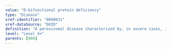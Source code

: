 ```yaml
---
value: "D-bifunctional protein deficiency"
type: "Disease"
xref-identifier: "0090031"
xref-dataSource: "DOID"
definition: "A peroxisomal disease characterized by, in severe cases, infantile-onset of hypotonia, seizures, and abnormal facial features with most dieing before age 2 years that has_material_basis_in homozygous or compound heterozygous mutation in the HSD17B4 gene on chromosome 5q2."
level: "Level 4+"
parents: [906]
---
```


